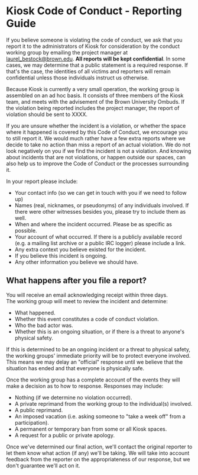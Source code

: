 # Kiosk Code of Conduct - Reporting Guide
If you believe someone is violating the code of conduct, we ask that you report it to the administrators of Kiosk for consideration by the conduct working group by emailing the project manager at  
laurel_bestock@brown.edu. **All reports will be kept confidential**.  In some cases, we may determine that a public statement is a required response. If that's the case, the identities of all victims and reporters will remain confidential unless those individuals instruct us otherwise.  
  
  
Because Kiosk is currently a very small operation, the working group is assembled on an ad hoc basis. It consists of three members of the Kiosk team, and meets with the advisement of the Brown University Ombuds. If the violation being reported includes the project manager, the report of violation should be sent to XXXX.  


If you are unsure whether the incident is a violation, or whether the space where it happened is covered by this Code of Conduct, we encourage you to still report it. We would much rather have a few extra reports where we decide to take no action than miss a report of an actual violation. We do not look negatively on you if we find the incident is not a violation. And knowing about incidents that are not violations, or happen outside our spaces, can also help us to improve the Code of Conduct or the processes surrounding it.  

In your report please include:  

*	Your contact info (so we can get in touch with you if we need to follow up)
*	Names (real, nicknames, or pseudonyms) of any individuals involved. If there were other witnesses besides you, please try to include them as well.
*	When and where the incident occurred. Please be as specific as possible.
*	Your account of what occurred. If there is a publicly available record (e.g. a mailing list archive or a public IRC logger) please include a link.
*	Any extra context you believe existed for the incident.
*	If you believe this incident is ongoing.
*	Any other information you believe we should have.

## What happens after you file a report?
You will receive an email acknowledging receipt within three days.   
The working group will meet to review the incident and determine:  
*	What happened.
*	Whether this event constitutes a code of conduct violation.
*	Who the bad actor was.
*	Whether this is an ongoing situation, or if there is a threat to anyone's physical safety.  

If this is determined to be an ongoing incident or a threat to physical safety, the working groups' immediate priority will be to protect everyone involved. This means we may delay an "official" response until we believe that the situation has ended and that everyone is physically safe.  

Once the working group has a complete account of the events they will make a decision as to how to response. Responses may include:  

*	Nothing (if we determine no violation occurred).
*	A private reprimand from the working group to the individual(s) involved.
*	A public reprimand.
*	An imposed vacation (i.e. asking someone to "take a week off" from a participation).
*	A permanent or temporary ban from some or all Kiosk spaces.
*	A request for a public or private apology.  
	
Once we've determined our final action, we'll contact the original reporter to let them know what action (if any) we'll be taking. We will take into account feedback from the reporter on the appropriateness of our response, but we don't guarantee we'll act on it.

